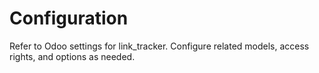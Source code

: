 # Configuration

Refer to Odoo settings for link_tracker. Configure related models, access rights, and options as needed.
